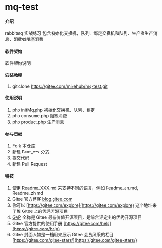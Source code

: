 # mq-test

#### 介绍
rabbitmq 实战练习
包含初始化交换机，队列、绑定交换机和队列、生产者生产消息、消费者阻塞消费

#### 软件架构
软件架构说明


#### 安装教程

1. git clone https://gitee.com/mikehub/mq-test.git

#### 使用说明

1. php initMq.php 初始化交换机、队列、绑定
2. php consume.php 阻塞消费
3. php product.php 生产消息

#### 参与贡献

1.  Fork 本仓库
2.  新建 Feat_xxx 分支
3.  提交代码
4.  新建 Pull Request


#### 特技

1.  使用 Readme\_XXX.md 来支持不同的语言，例如 Readme\_en.md, Readme\_zh.md
2.  Gitee 官方博客 [blog.gitee.com](https://blog.gitee.com)
3.  你可以 [https://gitee.com/explore](https://gitee.com/explore) 这个地址来了解 Gitee 上的优秀开源项目
4.  [GVP](https://gitee.com/gvp) 全称是 Gitee 最有价值开源项目，是综合评定出的优秀开源项目
5.  Gitee 官方提供的使用手册 [https://gitee.com/help](https://gitee.com/help)
6.  Gitee 封面人物是一档用来展示 Gitee 会员风采的栏目 [https://gitee.com/gitee-stars/](https://gitee.com/gitee-stars/)
